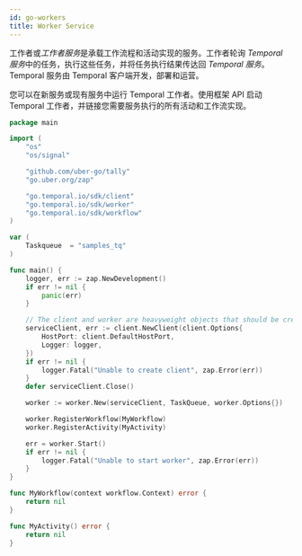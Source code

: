 ```yaml
---
id: go-workers
title: Worker Service
---
```


工作者或*工作者服务*是承载工作流程和活动实现的服务。工作者轮询 *Temporal 服务*中的任务，执行这些任务，并将任务执行结果传达回 *Temporal 服务*。Temporal 服务由 Temporal 客户端开发，部署和运营。

您可以在新服务或现有服务中运行 Temporal 工作者。使用框架 API 启动 Temporal 工作者，并链接您需要服务执行的所有活动和工作流实现。

```go
package main

import (
	"os"
	"os/signal"

	"github.com/uber-go/tally"
	"go.uber.org/zap"

	"go.temporal.io/sdk/client"
	"go.temporal.io/sdk/worker"
	"go.temporal.io/sdk/workflow"
)

var (
	Taskqueue  = "samples_tq"
)

func main() {
	logger, err := zap.NewDevelopment()
	if err != nil {
		panic(err)
	}

	// The client and worker are heavyweight objects that should be created once per process.
	serviceClient, err := client.NewClient(client.Options{
		HostPort: client.DefaultHostPort,
		Logger: logger,
	})
	if err != nil {
		logger.Fatal("Unable to create client", zap.Error(err))
	}
	defer serviceClient.Close()

	worker := worker.New(serviceClient, TaskQueue, worker.Options{})

	worker.RegisterWorkflow(MyWorkflow)
	worker.RegisterActivity(MyActivity)

	err = worker.Start()
	if err != nil {
		logger.Fatal("Unable to start worker", zap.Error(err))
	}
}

func MyWorkflow(context workflow.Context) error {
	return nil
}

func MyActivity() error {
	return nil
}
```
